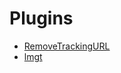 # Plugins
- [RemoveTrackingURL](https://github.com/wotanut/BetterDiscordStuff/tree/main/plugins/removeTrackingURL)
- [lmgt](https://github.com/wotanut/BetterDiscordStuff/tree/main/plugins/lmgt)
